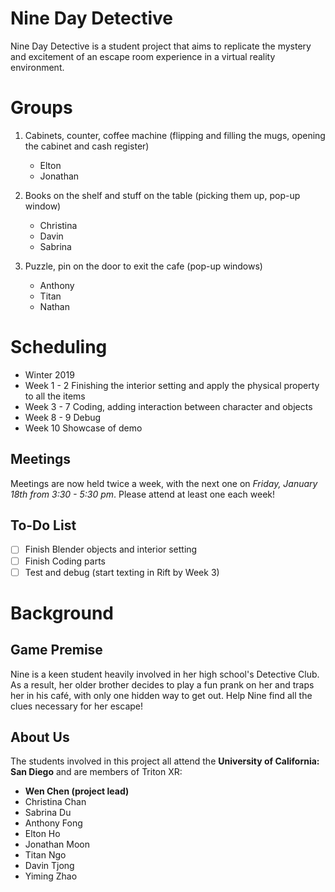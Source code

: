 # Nine Day Detective
Nine Day Detective is a student project that aims to replicate the mystery and excitement of an escape room experience in a virtual reality environment.
	
# Groups 
1. Cabinets, counter, coffee machine (flipping and filling the mugs, opening the cabinet and cash register)
	- Elton
	- Jonathan

2. Books on the shelf and stuff on the table (picking them up, pop-up window)
	- Christina
	- Davin
	- Sabrina

3. Puzzle, pin on the door to exit the cafe (pop-up windows)
	- Anthony 
	- Titan 
	- Nathan
	
# Scheduling
- Winter 2019
- Week 1 - 2
  Finishing the interior setting and apply the physical property to all the items
- Week 3 - 7
  Coding, adding interaction between character and objects 
- Week 8 - 9
  Debug
- Week 10
  Showcase of demo

## Meetings
Meetings are now held twice a week, with the next one on *Friday, January 18th from 3:30 - 5:30 pm*. Please attend at least one each week!

## To-Do List 

- [ ] Finish Blender objects and interior setting
- [ ] Finish Coding parts
- [ ] Test and debug (start texting in Rift by Week 3)

# Background 

## Game Premise
Nine is a keen student heavily involved in her high school's Detective Club. As a result, her older brother decides to play a 
fun prank on her and traps her in his café, with only one hidden way to get out. Help Nine find all the clues necessary for her escape!

## About Us
The students involved in this project all attend the **University of California: San Diego** and are members of Triton XR:
- **Wen Chen (project lead)**
- Christina Chan     
- Sabrina Du  
- Anthony Fong  
- Elton Ho  
- Jonathan Moon  
- Titan Ngo  
- Davin Tjong 
- Yiming Zhao  
                               
                               
                                                                                                                                           



